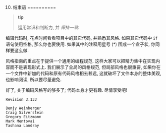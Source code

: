 10. 结束语
==========

> **tip**
>
> 运用常识和判断力, 并 *保持一致*.

编辑代码时, 花点时间看看项目中的其它代码, 并熟悉其风格. 如果其它代码中
`if` 语句使用空格, 那么你也要使用. 如果其中的注释用星号 (\*)
围成一个盒子状, 你同样要这么做.

风格指南的重点在于提供一个通用的编程规范,
这样大家可以把精力集中在实现内容而不是表现形式上.
我们展示了全局的风格规范, 但局部风格也很重要,
如果你在一个文件中新加的代码和原有代码风格相去甚远,
这就破坏了文件本身的整体美观, 也影响阅读, 所以要尽量避免.

好了, 关于编码风格写的够多了; 代码本身才更有趣. 尽情享受吧!

    Revision 3.133 

    Benjy Weinberger
    Craig Silverstein
    Gregory Eitzmann
    Mark Mentovai
    Tashana Landray
